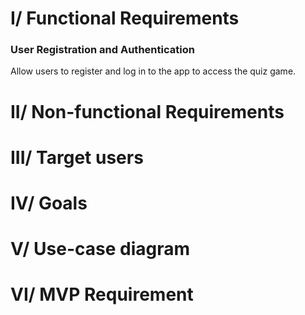 # I/ Functional Requirements
  ### User Registration and Authentication
  Allow users to register and log in to the app to access the quiz game.
# II/ Non-functional Requirements
# III/ Target users
# IV/ Goals
# V/ Use-case diagram
# VI/ MVP Requirement


  
